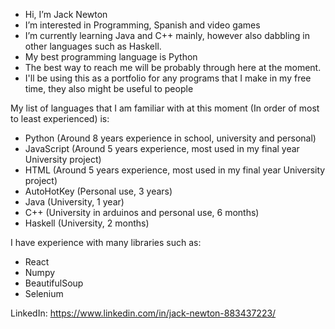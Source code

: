 - Hi, I’m Jack Newton
- I’m interested in Programming, Spanish and video games
- I’m currently learning Java and C++ mainly, however also dabbling in other languages such as Haskell.
- My best programming language is Python
- The best way to reach me will be probably through here at the moment.
- I'll be using this as a portfolio for any programs that I make in my free time, they also might be useful to people

My list of languages that I am familiar with at this moment (In order of most to least experienced) is:
- Python (Around 8 years experience in school, university and personal)
- JavaScript (Around 5 years experience, most used in my final year University project)
- HTML (Around 5 years experience, most used in my final year University project)
- AutoHotKey (Personal use, 3 years)
- Java (University, 1 year)
- C++ (University in arduinos and personal use, 6 months)
- Haskell (University, 2 months)


I have experience with many libraries such as:
- React
- Numpy
- BeautifulSoup
- Selenium

LinkedIn: https://www.linkedin.com/in/jack-newton-883437223/

<!---
JackDarkability/JackDarkability is a ✨ special ✨ repository because its `README.md` (this file) appears on your GitHub profile.
You can click the Preview link to take a look at your changes.
--->
